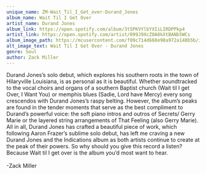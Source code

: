 ```yaml
---
unique_name: ZM-Wait_Til_I_Get_over-Durand_Jones
album_name: Wait Til I Get Over
artist_name: Durand Jones
album_link: https://open.spotify.com/album/3t5PKVYlbYXIiLIRDPPkp4
artist_link: https://open.spotify.com/artist/099J9XcZ0A8kXtBANb5WCs
album_image_path: https://mcusercontent.com/f89c714d668e98a972a148b5b/images/e466e61e-2bd9-b2a7-20c3-ff663c538b71.jpeg
alt_image_text: Wait Til I Get Over - Durand Jones
genre: Soul
author: Zack Miller
---
```

Durand Jones’s solo debut, which explores his southern roots in the town of Hilaryville Louisiana, is as personal as it is beautiful. Whether soundtracked to the vocal choirs and organs of a southern Baptist church (Wait til I get Over, I Want You) or memphis blues (Sadie, Lord have Mercy) every song crescendos with Durand Jones’s raspy belting. However, the album’s peaks are found in the tender moments that serve as the best compliment to Durand’s powerful voice: the soft piano intros and outros of Secrets/ Gerry Marie or the layered string arrangements of That Feeling (also Gerry Marie). All in all, Durand Jones has crafted a beautiful piece of work, which following Aaron Frazer’s sublime solo debut, has left me craving a new Durand Jones and the Indications album as both artists continue to create at the peak of their powers. So why should you give this record a listen? Because Wait til I get over is the album you’d most want to hear.
<br>
<br>
-Zack Miller
